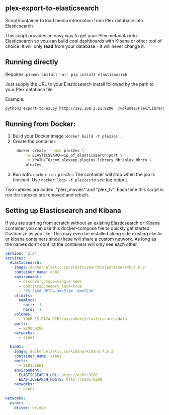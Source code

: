 ## plex-export-to-elasticsearch
Script/container to load media information from Plex database into Elasticsearch

This script provides an easy way to get your Plex metadata into Elasticsearch so you can build
cool dashboards with Kibana or other tool of choice.  It will only **read** from your database - it will never change it.

## Running directly
 Requires: `pipenv install -or- pip install elasticsearch`
 
 Just supply the URL to your Elasticsearch install followed by the path to your Plex database file

Example:
```bash
python3 export-to-es.py http://192.168.2.61:9200  /volume1/Plex/Library/Application Support/Plex Media Server/Plug-in Support/Databases/com.plexapp.plugins.library.db
```

## Running from Docker:
 1. Build your Docker image: `docker build -t plex2es .`
 2. Create the container:
 ```bash
      docker create --name plex2es \
          -e ELASTICSEARCH=ip_of_elasticsearch:port \
          -v /PATH/TO/com.plexapp.plugins.library.db:/plex.db:ro \
          plex2es
```
 3. Run with: `docker run plex2es`
    The container will stop when the job is finished. Use `docker logs -f plex2es` to see log output.

 Two indexes are added: "plex_movies" and "plex_tv".  Each time this script is run the indexes are removed and rebuilt.

## Setting up Elasticsearch and Kibana
If you are starting from scratch without an existing Elasticsearch or Kibana container
you can use this docker-compose file to quickly get started. Customize as you like.
This may even be installed along side existing elastic or kibana containers since these
will share a custom network.  As long as the names don't conflict the containers will only see
each other.

```yaml
version: '2.2'
services:
  elasticsearch:
    image: docker.elastic.co/elasticsearch/elasticsearch:7.6.2
    container_name: es01
    environment:
      - discovery.type=single-node
      - bootstrap.memory_lock=true
      - "ES_JAVA_OPTS=-Xms512m -Xmx512m"
    ulimits:
      memlock:
        soft: -1
        hard: -1
    volumes:
      - YOUR_ES_DATA_DIR:/usr/share/elasticsearch/data
    ports:
      - 9200:9200
    networks:
      - esnet

  kib01:
    image: docker.elastic.co/kibana/kibana:7.6.2
    container_name: kib01
    ports:
      - 5601:5601
    environment:
      ELASTICSEARCH_URL: http://es01:9200
      ELASTICSEARCH_HOSTS: http://es01:9200
    networks:
      - esnet
     
networks:
  esnet:
    driver: bridge
```

